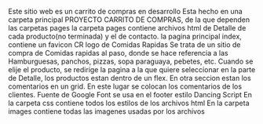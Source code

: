 Este sitio web es un carrito de compras en desarrollo
Esta hecho en una carpeta principal PROYECTO CARRITO DE COMPRAS, de la que dependen las carpetas pages
la carpeta pages contiene archivos html de Detalle de cada producto(no terminada) y el de contacto.
la pagina principal index, contiene un favicon CR logo de Comidas Rapidas 
Se trata de un sitio de compra de Comidas rapidas al paso, donde se hace referencia a las Hamburguesas, panchos, pizzas, sopa paraguaya, pebetes, etc.
Cuando se elije el producto, se redirige la pagina a la que quiere seleccionar en la parte de Detalle, los productos estan dentro de un flex.
En otra seccion estan los comentarios en un grid. En este lugar se colocan los comentarios de los clientes.
Fuente de Google Font se usa en el footer estilo Dancing Script
En la carpeta css contiene todos los estilos de los archivos html
En la carpeta images contiene todas las imagenes usadas por los archivos
